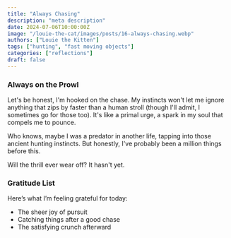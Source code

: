 ```yaml
---
title: "Always Chasing"
description: "meta description"
date: 2024-07-06T10:00:00Z
image: "/louie-the-cat/images/posts/16-always-chasing.webp"
authors: ["Louie the Kitten"]
tags: ["hunting", "fast moving objects"]
categories: ["reflections"]
draft: false
---
```


### Always on the Prowl

Let's be honest, I'm hooked on the chase. My instincts won't let me ignore anything that zips by faster than a human stroll (though I'll admit, I sometimes go for those too). It's like a primal urge, a spark in my soul that compels me to pounce.

Who knows, maybe I was a predator in another life, tapping into those ancient hunting instincts. But honestly, I've probably been a million things before this.

Will the thrill ever wear off? It hasn't yet.

### Gratitude List

Here’s what I’m feeling grateful for today:

* The sheer joy of pursuit
* Catching things after a good chase
* The satisfying crunch afterward

